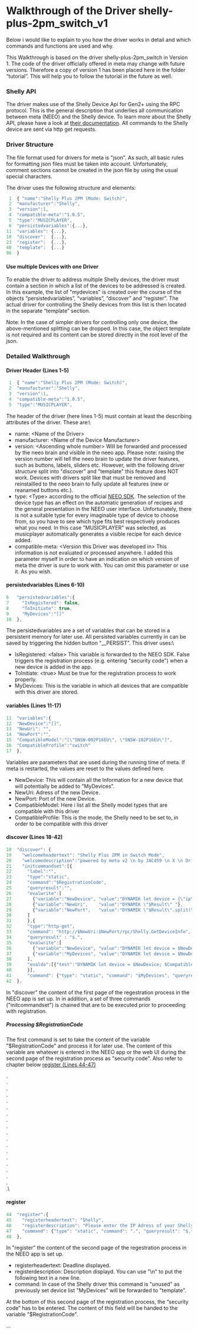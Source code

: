 # Walkthrough of the Driver shelly-plus-2pm_switch_v1
Below i would like to explain to you how the driver works in detail and which commands and functions are used and why.

This Walkthrough is based on the driver shelly-plus-2pm_switch in Version 1. The code of the driver officially offered in meta may change with future versions. Therefore a copy of version 1 has been placed here in the folder “tutorial”. This will help you to follow the tutorial in the future as well.

### Shelly API
The driver makes use of the Shelly Device Api for Gen2+ using the RPC protocol. This is the general description that underlies all communication between meta (NEEO) and the Shelly device. To learn more about the Shelly API, please have a look at [their documentation](https://shelly-api-docs.shelly.cloud/gen2/). All commands to the Shelly device are sent via http get requests.

### Driver Structure
The file format used for drivers for meta is "json". As such, all basic rules for formatting json files must be taken into account. Unfortunately, comment sections cannot be created in the json file by using the usual special characters.

The driver uses the following structure and elements:

```javascript
 1  { "name":"Shelly Plus 2PM (Mode: Switch)", 
 2  "manufacturer":"Shelly",
 3  "version":1,
 4  "compatible-meta":"1.0.5",
 5  "type":"MUSICPLAYER",
 6  "persistedvariables":{...},
11  "variables": {...},
18  "discover":  {...},
23  "register":  {...},
48  "template":  {...}
96  }
```
#### Use multiple Devices with one Driver
To enable the driver to address multiple Shelly devices, the driver must contain a section in which a list of the devices to be addressed is created.\
In this example, the list of "mydevices" is created over the course of the objects “persistedvariables”, “variables”, “discover” and “register”.
The actual driver for controlling the Shelly devices from this list is then located in the separate “template” section.

Note: In the case of simpler drivers for controlling only one device, the above-mentioned splitting can be dropped. In this case, the object template is not required and its content can be stored directly in the root level of the json.

### Detailed Walkthrough

#### Driver Header (Lines 1-5)
```javascript
 1  { "name":"Shelly Plus 2PM (Mode: Switch)", 
 2  "manufacturer":"Shelly",
 3  "version":1,
 4  "compatible-meta":"1.0.5",
 5  "type":"MUSICPLAYER",
```
The header of the driver (here lines 1-5) must contain at least the describing attributes of the driver. These are:\
- name: \<Name of the Driver\>
- manufacturer: \<Name of the Device Manufacturer\>
- version: \<Ascending whole number\> Will be forwarded and processed by the neeo brain and visible in the neeo app. Please note: raising the version number will tell the neeo brain to update the driver features, such as buttons, labels, sliders etc. However, with the following driver structure split into "discover" and "template" this feature does NOT work. Devices with drivers split like that must be removed and reinstallled to the neeo brain to fully update all features (new or reanamed buttons etc.).
- type: \<Type\> according to the official [NEEO SDK](https://neeoinc.github.io/neeo-sdk/#src-lib-models-devicebuilder.ts-settype). The selection of the device type has an effect on the automatic generation of recipes and the general presentation in the NEEO user interface. Unfortunately, there is not a suitable type for every imaginable type of device to choose from, so you have to see which type fits best respectively produces what you need. In this case "MUSICPLAYER" was selected, as musicplayer automatically generates a visible recipe for each device added.
- compatible-meta: \<Version this Driver was developed in\> This information is not evaluated or processed anywhere. I added this parameter myself in order to have an indication on which version of meta the driver is sure to work with. You can omit this parameter or use it. As you wish.

#### persistedvariables (Lines 6-10)
```javascript
6   "persistedvariables":{
7     "IsRegistered": false,
8     "ToInitiate": true,
9     "MyDevices":"[]"
10  },
```

The persistedvariables are a set of variables that can be stored in a persistent memory for later use. All persisted variables currently in can be saved by triggering the hidden button “__PERSIST”. This driver uses:\
- IsRegistered: \<false\> This variable is forwarded to the NEEO SDK. False triggers the registration process (e.g. entering "security code") when a new device is added in the app.
- ToInitiate: \<true\> Must be true for the registration process to work properly.
- MyDevices: This is the variable in which all devices that are compatible with this driver are stored. 

#### variables (Lines 11-17)
```javascript
11  "variables":{
12  "NewDevice":"[]",
13  "NewUri": "",
14  "NewPort":"",
15  "CompatibleModel":"[\"SNSW-002P16EU\", \"SNSW-102P16EU\"]",
16  "CompatibleProfile":"switch"
17  },
```

Variables are parameters that are used during the running time of meta. If meta is restarted, the values are reset to the values defined here.
- NewDevice: This will contain all the Information for a new device that will potentially be added to "MyDevices".
- NewUri: Adress of the new Device.
- NewPort: Port of the new Device.
- CompatibleModel: Here i list all the Shelly model types that are compatible with this driver
- CompatibleProfile: This is the mode, the Shelly need to be set to, in order to be compatible with this driver

#### discover (Lines 18-42)
```javascript
18  "discover": {
19    "welcomeheadertext": "Shelly Plus 2PM in Switch Mode",
20    "welcomedescription":"powered by meta v2 \n by JAC459 \n X \n Driver Development \n by MarkusM",
21    "initcommandset":[{
22      "label":"",
23      "type":"static",
24      "command":"$RegistrationCode",
25      "queryresult":"",
26      "evalwrite":[
27        {"variable":"NewDevice", "value":"DYNAMIK let device = {\"ip\":\"\", \"port\":\"\", \"model\":\"\", \"name\":\"\", \"mac_address\":\"\", \"profile\":\"\", \"auth_en\":\"\" }; device.ip = \"$Result\"; device.port = (\"$Result\".split(\":\")[1]!=undefined?\"$Result\".split(\":\")[1]:\"80\"); JSON.stringify(device); "},
28        {"variable":"NewUri",    "value":"DYNAMIK \"$Result\" "},
29        {"variable":"NewPort",   "value":"DYNAMIK \"$Result\".split(\":\")[1]!=undefined?\"$Result\".split(\":\")[1]:\"80\"; "}
30      ]
31      },{
32      "type":"http-get",
33      "command": "http://$NewUri:$NewPort/rpc/Shelly.GetDeviceInfo",
34      "queryresult" : "$.",
35      "evalwrite":[
36        {"variable":"NewDevice", "value":"DYNAMIK let device = $NewDevice; device.name = (JSON.parse(\"$Result\").name == null ? \"Shelly Plus 2PM \"+device.ip : JSON.parse(\"$Result\").name); device.model = JSON.parse(\"$Result\").model; device.mac_address=JSON.parse(\"$Result\").mac; device.profile=JSON.parse(\"$Result\").profile; device.auth_en=JSON.parse(\"$Result\").auth_en; JSON.stringify(device); "},
37        {"variable":"MyDevices", "value":"DYNAMIK let device = $NewDevice; let mydevices = $MyDevices; device?.name != undefined && $CompatibleModel.includes(device?.model) && \"$CompatibleProfile\" == device?.profile && device?.auth_en == false ? ( (mydevices=mydevices || []).some(i=>i.ip==device.ip) ? mydevices[mydevices.findIndex(i=>i.ip==device.ip)]=device : mydevices.push(device) ) : mydevices ; JSON.stringify(mydevices); "}
38      ],
39      "evaldo":[{"test":"DYNAMIK let device = $NewDevice; $CompatibleModel.includes(device?.model) && \"$CompatibleProfile\" == device?.profile && device?.auth_en == false; ","then":"__PERSIST", "or":""}]
40      }],
41      "command": {"type": "static", "command": "$MyDevices", "queryresult": "$.*"}
42  },
```

In "discover" the content of the first page of the regestration process in the NEEO app is set up. In in addition, a set of three commands ("initcommandset") is chained that are to be executed prior to proceeding with registration.

##### Processing $RegistrationCode
The first command is set to take the content of the variable "$RegistrationCode" and process it for later use. The content of this variable are whatever is entered  in the NEEO app or the web UI during the second page of the registration process as "security code". Also refer to chapter below [register (Lines 44-47)](#register) 

.\
.\
.\
.\
.\
.\
.\
.\
.\
.\
.\
.\
.\
.\
.\
.\
.\
.\
.\

#### register
```javascript
44  "register":{
45    "registerheadertext": "Shelly",
46    "registerdescription": "Please enter the IP Adress of your Shelly device. \n For example: 192.168.178.1 \n Port 80 is used by default. Add the port if different.",
47    "command": {"type": "static", "command": ".", "queryresult": "$.*"}
48  },
```

In "register" the content of the second page of the regestration process in the NEEO app is set up.
- registerheadertext: Deadline displayed.
- registerdescription: Description displayd. You can use "\n" to put the following text in a new line.
- command: In case of the Shelly driver this command is "unused" as previously set device list "MyDevices" will be forwarded to "template".

At the bottom of this second page of the registration process, the “security code” has to be entered. The content of this field will be handed to the variable "$RegistrationCode".

...
